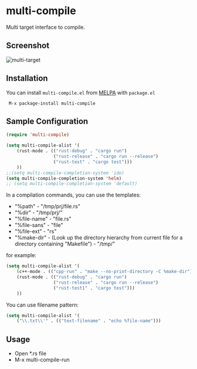# multi-compile
Multi target interface to compile.

## Screenshot

![multi-target](https://cloud.githubusercontent.com/assets/1151286/10209424/de607546-67e3-11e5-8cb0-f50d390e823b.png)

## Installation

You can install `multi-compile.el` from [MELPA](http://melpa.milkbox.net/packages/) with `package.el`

```
 M-x package-install multi-compile
```

## Sample Configuration

```lisp
(require 'multi-compile)

(setq multi-compile-alist '(
    (rust-mode . (("rust-debug" . "cargo run")
                  ("rust-release" . "cargo run --release")
                  ("rust-test" . "cargo test")))
    ))
;;(setq multi-compile-completion-system 'ido)
(setq multi-compile-completion-system 'helm)
;; (setq multi-compile-completion-system 'default)
```

In a compilation commands, you can use the templates:

- "%path" - "/tmp/prj/file.rs"
- "%dir" - "/tmp/prj/"
- "%file-name" - "file.rs"
- "%file-sans" - "file"
- "%file-ext" - "rs"
- "%make-dir" - (Look up the directory hierarchy from current file for a directory containing "Makefile") - "/tmp/"

for example:

```lisp
(setq multi-compile-alist '(
    (c++-mode . (("cpp-run" . "make --no-print-directory -C %make-dir")))
    (rust-mode . (("rust-debug" . "cargo run")
                  ("rust-release" . "cargo run --release")
                  ("rust-test1" . "cargo test")))
    ))
```
You can use filename pattern:

```lisp
(setq multi-compile-alist '(
    ("\\.txt\\'" . (("text-filename" . "echo %file-name")))
```

## Usage

- Open *.rs file
- M-x multi-compile-run
